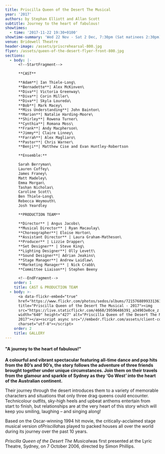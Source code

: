 ```yaml
---
title: Priscilla Queen of the Desert The Musical
year: '2017'
authors: by Stephan Elliott and Allan Scott
subtitle: Journey to the heart of fabulous!
showtimes:
  - time: '2017-11-22 19:30+0100'
showtime-summary: 'Wed 22 Nov - Sat 2 Dec, 7:30pm (Sat matinees 2:30pm)'
venue: Bridewell Theatre
header-image: /assets/priscrehearsal-800.jpg
flyer: /assets/queen-of-the-desert-flyer-front-800.jpg
sections:
  - body: |-
      <!--StartFragment-->

      **CAST**

      **Adam**| Ian Thiele-Long\
      **Bernadette**| Alex McKinven\
      **Diva**| Victoria Greenway\
      **Diva**| Corin Miller\
      **Diva**| Skyla Loureda\
      **Bob**| Mark Macey\
      **Miss Understanding**| John Bainton\
      **Marion**| Natalie Harding-Moore\
      **Shirley**| Rowena Turner\
      **Cynthia**| Romana Moss\
      **Frank**| Andy Macpherson\
      **Jimmy**| Claire Linney\
      **Farrah**| Alex Magliaro\
      **Pastor**| Chris Warner\
      **Benji**| Matthew Cise and Evan Huntley-Robertson

      **Ensemble:**

      Sarah Berryman\
      Lauren Coffey\
      James Franey\
      Matt Madeley\
      Emma Morgan\
      Tashan Nicholas\
      Caroline Scott\
      Ben Thiele-Long\
      Rebecca Weymouth\
      Josh Yeardley

      **PRODUCTION TEAM**

      **Director** | Angus Jacobs\
      **Musical Director** | Ryan Macaulay\
      **Choreographer**| Eloise Horton\
      **Assistant Director** | Laura Graham-Matheson\
      **Producer** | Lizzie Drapper\
      **Set Designer** | Steve King\
      **Lighting Designer**| Olly Levett\
      **Sound Designer**| Adrian Jeakins\
      **Stage Manager**| Andrew Laidlaw\
      **Marketing Manager** | Nick Crabb\
      **Committee Liaison**| Stephen Beeny

      <!--EndFragment-->
    order: 1
    title: CAST & PRODUCTION TEAM
  - body: >-
      <a data-flickr-embed="true"
      href="https://www.flickr.com/photos/sedos/albums/72157688993313616"
      title="Priscilla Queen of the Desert The Musical - 2017"><img
      src="https://live.staticflickr.com/4660/39596486391_a34903e0ce_z.jpg"
      width="640" height="427" alt="Priscilla Queen of the Desert The Musical -
      2017"></a><script async src="//embedr.flickr.com/assets/client-code.js"
      charset="utf-8"></script>
    order: 2
    title: GALLERY
---
```

<!--StartFragment-->

#### **"A journey to the heart of fabulous!"**

**A colourful and vibrant spectacular featuring all-time dance and pop hits from the 80’s and 90’s, the story follows the adventure of three friends brought together under unique circumstances. Join them on their travels from the glamour and sparkle of Sydney as they ‘Go West’ into the heart of the Australian continent.**

Their journey through the desert introduces them to a variety of memorable characters and situations that only three drag queens could encounter. Technicolour outfits, sky-high heels and upbeat anthems entertain from start to finish, but relationships are at the very heart of this story which will keep you smiling, laughing – and singing along!

Based on the Oscar-winning 1994 hit movie, the critically-acclaimed stage musical version of*Priscilla*has played to packed houses all over the world during its journey over the past 10 years.

*Priscilla Queen of the Desert The Musical*was first presented at the Lyric Theatre, Sydney, on 7 October 2006, directed by Simon Phillips.

<!--EndFragment-->
